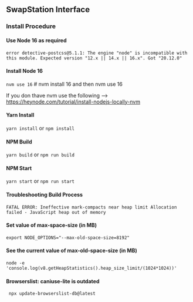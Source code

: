 ## SwapStation Interface

### Install Procedure
#### Use Node 16 as required
``` error detective-postcss@5.1.1: The engine "node" is incompatible with this module. Expected version "12.x || 14.x || 16.x". Got "20.12.0" ```

#### Install Node 16
``` nvm use 16 ``` # nvm install 16 and then nvm use 16

If you don thave nvm use the following --> https://heynode.com/tutorial/install-nodejs-locally-nvm

#### Yarn Install
``` yarn install ``` or ``` npm install ```

#### NPM Build
``` yarn build ``` or ``` npm run build ```

#### NPM Start
``` yarn start ``` or ``` npm run start ```

#### Troubleshooting Build Process
``` FATAL ERROR: Ineffective mark-compacts near heap limit Allocation failed - JavaScript heap out of memory ```

#### Set value of max-space-size (in MB)
``` export NODE_OPTIONS="--max-old-space-size=8192" ```

#### See the current value of max-old-space-size (in MB)
``` node -e 'console.log(v8.getHeapStatistics().heap_size_limit/(1024*1024))' ```

#### Browserslist: caniuse-lite is outdated
```  npx update-browserslist-db@latest ```
